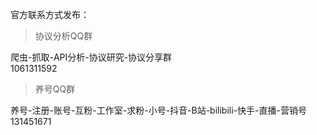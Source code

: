 官方联系方式发布：

>协议分析QQ群  


 爬虫-抓取-API分析-协议研究-协议分享群  
 1061311592  

>养号QQ群    


 养号-注册-账号-互粉-工作室-求粉-小号-抖音-B站-bilibili-快手-直播-营销号  
 131451671
